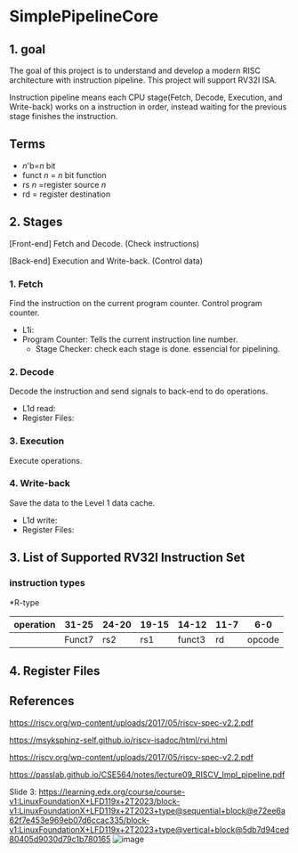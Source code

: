# SimplePipelineCore


## 1. goal
The goal of this project is to understand and develop a modern RISC architecture with instruction pipeline. This project will support RV32I ISA. 

Instruction pipeline means each CPU stage(Fetch, Decode, Execution, and Write-back) works on a instruction in order, instead waiting for the previous stage finishes the instruction.

## Terms

+ *n*'b=*n* bit
+ funct *n* = *n* bit function
+ rs *n* =register source *n*
+ rd = register destination
<td colspan=2>

## 2. Stages

[Front-end] Fetch and Decode. (Check instructions)

[Back-end] Execution and Write-back. (Control data)

 ### 1.  Fetch 
 Find the instruction on the current program counter. Control program counter.
  * L1i:
  * Program Counter: Tells the current instruction line number.
    * Stage Checker: check each stage is done. essencial for pipelining.
      
 ### 2.  Decode
 Decode the instruction and send signals to back-end to do operations.
  * L1d read:
  * Register Files:
    
 ### 3.  Execution
 Execute operations.

 ### 4.  Write-back
 Save the data to the Level 1 data cache.
  * L1d write:
  * Register Files:


## 3. List of Supported RV32I Instruction Set
### instruction types
*R-type

|operation|31-25|24-20|19-15|14-12|11-7|6-0|
|-------|----|---|---|---|----|-|
||Funct7|rs2|rs1|funct3|rd|opcode|



## 4. Register Files


## References
https://riscv.org/wp-content/uploads/2017/05/riscv-spec-v2.2.pdf

https://msyksphinz-self.github.io/riscv-isadoc/html/rvi.html

https://riscv.org/wp-content/uploads/2017/05/riscv-spec-v2.2.pdf

https://passlab.github.io/CSE564/notes/lecture09_RISCV_Impl_pipeline.pdf

Slide 3: https://learning.edx.org/course/course-v1:LinuxFoundationX+LFD119x+2T2023/block-v1:LinuxFoundationX+LFD119x+2T2023+type@sequential+block@e72ee6a62f7e453e969eb07d6ccac335/block-v1:LinuxFoundationX+LFD119x+2T2023+type@vertical+block@5db7d94ced80405d9030d79c1b780165
![image](https://github.com/Enanter/SimplePipelineCore/assets/126539177/abe3c64f-8f7d-4288-b3e6-d2d957ccc565)

